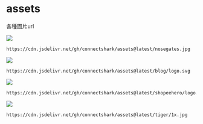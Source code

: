 # assets

各種圖片url

![](https://cdn.jsdelivr.net/gh/connectshark/assets@latest/nosegates.jpg)
```
https://cdn.jsdelivr.net/gh/connectshark/assets@latest/nosegates.jpg
```

![](https://cdn.jsdelivr.net/gh/connectshark/assets@latest/blog/logo.svg)
```
https://cdn.jsdelivr.net/gh/connectshark/assets@latest/blog/logo.svg
```

![](https://cdn.jsdelivr.net/gh/connectshark/assets@latest/shopeehero/logo.png)
```
https://cdn.jsdelivr.net/gh/connectshark/assets@latest/shopeehero/logo.png
```

![](https://cdn.jsdelivr.net/gh/connectshark/assets@latest/tiger/1x.jpg)
```
https://cdn.jsdelivr.net/gh/connectshark/assets@latest/tiger/1x.jpg
```